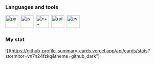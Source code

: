  ### Languages and tools
 <img src="https://cdn.jsdelivr.net/gh/devicons/devicon@latest/icons/python/python-original.svg"    
 title="py" width="40" height="40"/>&nbsp; 
 <img src="https://cdn.jsdelivr.net/gh/devicons/devicon@latest/icons/javascript/javascript-original.svg"
 title="js" width="40" height="40"/>&nbsp;
 <img src="https://cdn.jsdelivr.net/gh/devicons/devicon@latest/icons/cplusplus/cplusplus-original.svg"
 title="c++" width="40" height="40"/>&nbsp;
 <img src="https://cdn.jsdelivr.net/gh/devicons/devicon@latest/icons/godot/godot-original.svg" 
 title="gd" width="40" height="40"/>&nbsp;
  <img src="https://cdn.jsdelivr.net/gh/devicons/devicon@latest/icons/csharp/csharp-original.svg" 
 title="cs" width="40" height="40"/>&nbsp;


### My stat
![](https://github-profile-summary-cards.vercel.app/api/cards/stats?
stormitor=vn7n24fzkq&theme=github_dark")
<img scr="https://github-profile-summary-cards.vercel.app/api/cards/profile-details? stormitor=vn7n24fzkq&theme=github_dark"/>
<div id="stat" allign="center">
   <img scr="https://github-profile-summary-cards.vercel.app/api/cards/profile-details?
stormitor=vn7n24fzkq&theme=github_dark/>
    </div>
